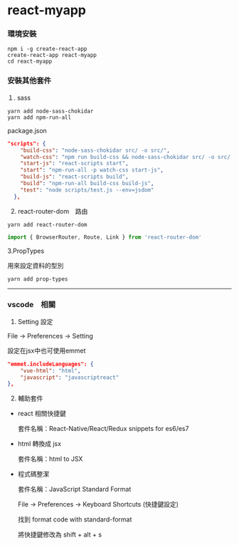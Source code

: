# react-myapp

### 環境安裝

```
npm i -g create-react-app
create-react-app react-myapp
cd react-myapp
```

### 安裝其他套件

１. sass
```
yarn add node-sass-chokidar
yarn add npm-run-all
```

package.json
```json
"scripts": {
    "build-css": "node-sass-chokidar src/ -o src/",
    "watch-css": "npm run build-css && node-sass-chokidar src/ -o src/ --watch --recursive",
    "start-js": "react-scripts start",
    "start": "npm-run-all -p watch-css start-js",
    "build-js": "react-scripts build",
    "build": "npm-run-all build-css build-js",
    "test": "node scripts/test.js --env=jsdom"
  },
```
2. react-router-dom　路由
```
yarn add react-router-dom
```
```javascript
import { BrowserRouter, Route, Link } from 'react-router-dom'
```

3.PropTypes

  用來設定資料的型別
```
yarn add prop-types
```

---

### vscode　相關

1. Setting 設定

  File -> Preferences -> Setting

  設定在jsx中也可使用emmet

```json
"emmet.includeLanguages": {
    "vue-html": "html",
    "javascript": "javascriptreact"
},
```

2. 輔助套件

 - react 相關快捷鍵

   套件名稱：React-Native/React/Redux snippets for es6/es7

 - html 轉換成 jsx

   套件名稱：html to JSX

 - 程式碼整潔

   套件名稱：JavaScript Standard Format

   File -> Preferences -> Keyboard Shortcuts (快捷鍵設定)

   找到 format code with standard-format

   將快捷鍵修改為 shift + alt + s
